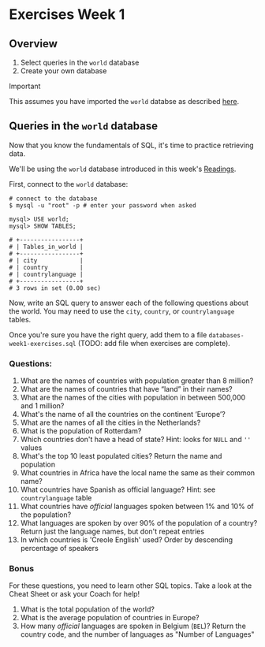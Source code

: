 # Exercises Week 1

## Overview 

1. Select queries in the `world` database
1. Create your own database

> [!IMPORTANT]
> This assumes you have imported the `world` databse as described [here](./README.md).

## Queries in the `world` database

Now that you know the fundamentals of SQL, it's time to practice retrieving data.

We'll be using the `world` database introduced in this week's [Readings](README.md).

First, connect to the `world` database:

```shell
# connect to the database
$ mysql -u "root" -p # enter your password when asked

mysql> USE world;
mysql> SHOW TABLES;

# +-----------------+
# | Tables_in_world |
# +-----------------+
# | city            |
# | country         |
# | countrylanguage |
# +-----------------+
# 3 rows in set (0.00 sec)
```

Now, write an SQL query to answer each of the following questions about the world. You may need to use the `city`, `country`, or `countrylanguage` tables.

Once you're sure you have the right query, add them to a file `databases-week1-exercises.sql` (TODO: add file when exercises are complete).

### Questions:

1. What are the names of countries with population greater than 8 million?
1. What are the names of countries that have “land” in their names?
1. What are the names of the cities with population in between 500,000 and 1 million?
1. What's the name of all the countries on the continent ‘Europe’?
1. What are the names of all the cities in the Netherlands?
1. What is the population of Rotterdam?
1. Which countries don't have a head of state? Hint: looks for `NULL` and `''` values
1. What's the top 10 least populated cities? Return the name and population
1. What countries in Africa have the local name the same as their common name?
1. What countries have Spanish as official language? Hint: see `countrylanguage` table
1. What countries have *official* languages spoken between 1% and 10% of the population?
1. What languages are spoken by over 90% of the population of a country? Return just the language names, but don't repeat entries
1. In which countries is 'Creole English' used? Order by descending percentage of speakers 

### Bonus

For these questions, you need to learn other SQL topics. Take a look at the Cheat Sheet or ask your Coach for help!

1. What is the total population of the world?
1. What is the average population of countries in Europe?
1. How many *official* languages are spoken in Belgium (`BEL`)? Return the country code, and the number of languages as "Number of Languages"

